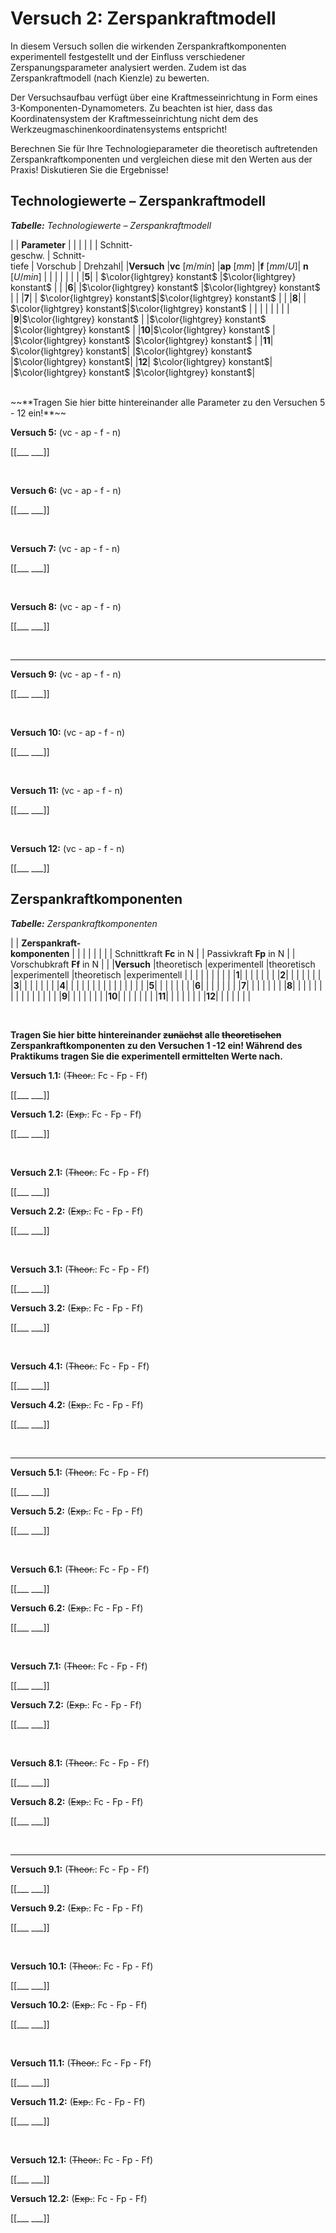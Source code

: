 <!--

author:   Nancy Brinkmann, Ronny Stolze

email:    nancy.brinkmann@hs-magdeburg.de, ronny.stolze@hs-magdeburg.de

version:  11.20

language: de

comment: Versuch 2: Theoretisch auftretende Zerspankraftkomponenten vs. Praxis

narrator: DE FEMALE

-->

# Versuch 2: Zerspankraftmodell

In diesem Versuch sollen die wirkenden Zerspankraftkomponenten experimentell festgestellt und der Einfluss
verschiedener Zerspanungsparameter analysiert werden. Zudem ist das Zerspankraftmodell (nach Kienzle) zu bewerten.

Der Versuchsaufbau verfügt über eine Kraftmesseinrichtung in Form eines 3-Komponenten-Dynamometers. Zu beachten ist hier, dass das Koordinatensystem der Kraftmesseinrichtung nicht dem des
Werkzeugmaschinenkoordinatensystems entspricht!

Berechnen Sie für Ihre Technologieparameter die theoretisch
auftretenden Zerspankraftkomponenten und vergleichen diese mit den Werten aus der Praxis! Diskutieren Sie die
Ergebnisse!

## Technologiewerte – Zerspankraftmodell

<!--
style="font-size: 14px; border-color: black; width: 100%; margin: 0.25em 1;"
-->
***Tabelle:*** *Technologiewerte – Zerspankraftmodell*

<!--
style="width: 100%; "
-->
| | **Parameter** | | | |
| | Schnitt- <br/> geschw. | Schnitt- <br/> tiefe | Vorschub | Drehzahl|
|**Versuch** |**vc** $[m/min]$ |**ap** $[mm]$ |**f** $[mm/U]$| **n** $[U/min]$ |
| | | | | |
|**5**| | $\color{lightgrey} konstant$ |$\color{lightgrey} konstant$ | |
|**6**| |$\color{lightgrey} konstant$ |$\color{lightgrey} konstant$ | |
|**7**| | $\color{lightgrey} konstant$|$\color{lightgrey} konstant$ | |
|**8**| | $\color{lightgrey} konstant$|$\color{lightgrey} konstant$ | |
| | | | | |
|**9**|$\color{lightgrey} konstant$ | |$\color{lightgrey} konstant$ |$\color{lightgrey} konstant$ |
|**10**|$\color{lightgrey} konstant$ | |$\color{lightgrey} konstant$ |$\color{lightgrey} konstant$ |
|**11**| $\color{lightgrey} konstant$| |$\color{lightgrey} konstant$ |$\color{lightgrey} konstant$|
|**12**| $\color{lightgrey} konstant$| |$\color{lightgrey} konstant$ |$\color{lightgrey} konstant$|


<br/>
~~**Tragen Sie hier bitte hintereinander alle Parameter zu den Versuchen 5 - 12 ein!**~~

**Versuch 5:** (vc - ap - f - n)

[[___ ___]]

<br/>

**Versuch 6:** (vc - ap - f - n)

[[___ ___]]

<br/>

**Versuch 7:** (vc - ap - f - n)

[[___ ___]]

<br/>

**Versuch 8:** (vc - ap - f - n)

[[___ ___]]

<br/>

---------------


**Versuch 9:** (vc - ap - f - n)

[[___ ___]]

<br/>

**Versuch 10:** (vc - ap - f - n)

[[___ ___]]

<br/>

**Versuch 11:** (vc - ap - f - n)

[[___ ___]]

<br/>

**Versuch 12:** (vc - ap - f - n)

[[___ ___]]


## Zerspankraftkomponenten

<!--
style="font-size: 14px; width: 100%; margin: 0.25em 1;"
-->
***Tabelle:*** *Zerspankraftkomponenten*

<!--
style="width: 100%; "
-->
| | **Zerspankraft-<br/> komponenten** | | | | | |
| | Schnittkraft **Fc** in N  | | Passivkraft **Fp** in N | | Vorschubkraft **Ff** in N | |
|**Versuch** |theoretisch |experimentell |theoretisch |experimentell |theoretisch |experimentell |
| | | | | | | |
|**1**| | | | | | |
|**2**| | | | | | |
|**3**| | | | | | |
|**4**| | | | | | |
| | | | | | | |
|**5**| | | | | | |
|**6**| | | | | | |
|**7**| | | | | | |
|**8**| | | | | | |
| | | | | | | |
|**9**| | | | | | |
|**10**| | | | | | |
|**11**| | | | | | |
|**12**| | | | | | |

<br/>

**Tragen Sie hier bitte hintereinander ~~zunächst~~ alle ~~theoretischen~~ Zerspankraftkomponenten zu den Versuchen 1 -12 ein! Während des Praktikums tragen Sie die experimentell ermittelten Werte nach.**

**Versuch 1.1:** (~~Theor.~~: Fc - Fp - Ff)

[[___ ___]]

**Versuch 1.2:**  (~~Exp.~~: Fc - Fp - Ff)

[[___ ___]]

<br/>

**Versuch 2.1:** (~~Theor.~~: Fc - Fp - Ff)

[[___ ___]]

**Versuch 2.2:**  (~~Exp.~~: Fc - Fp - Ff)

[[___ ___]]

<br/>


**Versuch 3.1:** (~~Theor.~~: Fc - Fp - Ff)

[[___ ___]]

**Versuch 3.2:**  (~~Exp.~~: Fc - Fp - Ff)

[[___ ___]]


<br/>


**Versuch 4.1:** (~~Theor.~~: Fc - Fp - Ff)

[[___ ___]]

**Versuch 4.2:**  (~~Exp.~~: Fc - Fp - Ff)

[[___ ___]]


<br/>

---

**Versuch 5.1:** (~~Theor.~~: Fc - Fp - Ff)

[[___ ___]]

**Versuch 5.2:**  (~~Exp.~~: Fc - Fp - Ff)

[[___ ___]]


<br/>


**Versuch 6.1:** (~~Theor.~~: Fc - Fp - Ff)

[[___ ___]]

**Versuch 6.2:**  (~~Exp.~~: Fc - Fp - Ff)

[[___ ___]]


<br/>


**Versuch 7.1:** (~~Theor.~~: Fc - Fp - Ff)

[[___ ___]]

**Versuch 7.2:**  (~~Exp.~~: Fc - Fp - Ff)

[[___ ___]]


<br/>

**Versuch 8.1:** (~~Theor.~~: Fc - Fp - Ff)

[[___ ___]]

**Versuch 8.2:**  (~~Exp.~~: Fc - Fp - Ff)

[[___ ___]]


<br/>

---
**Versuch 9.1:** (~~Theor.~~: Fc - Fp - Ff)

[[___ ___]]

**Versuch 9.2:**  (~~Exp.~~: Fc - Fp - Ff)

[[___ ___]]


<br/>


**Versuch 10.1:** (~~Theor.~~: Fc - Fp - Ff)

[[___ ___]]

**Versuch 10.2:**  (~~Exp.~~: Fc - Fp - Ff)

[[___ ___]]


<br/>


**Versuch 11.1:** (~~Theor.~~: Fc - Fp - Ff)

[[___ ___]]

**Versuch 11.2:**  (~~Exp.~~: Fc - Fp - Ff)

[[___ ___]]


<br/>


**Versuch 12.1:** (~~Theor.~~: Fc - Fp - Ff)

[[___ ___]]

**Versuch 12.2:**  (~~Exp.~~: Fc - Fp - Ff)

[[___ ___]]
